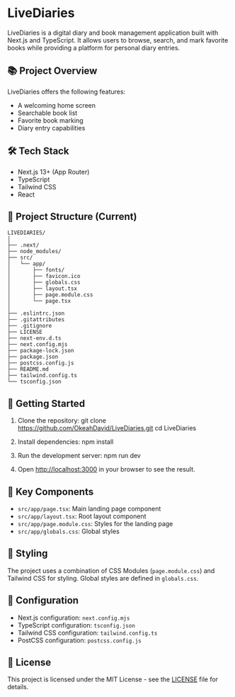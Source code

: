 # LiveDiaries

LiveDiaries is a digital diary and book management application built with Next.js and TypeScript. It allows users to browse, search, and mark favorite books while providing a platform for personal diary entries.

## 📚 Project Overview

LiveDiaries offers the following features:
- A welcoming home screen
- Searchable book list
- Favorite book marking
- Diary entry capabilities

## 🛠 Tech Stack

- Next.js 13+ (App Router)
- TypeScript
- Tailwind CSS
- React

## 📁 Project Structure (Current)
```
LIVEDIARIES/
│
├── .next/
├── node_modules/
├── src/
│   └── app/
│       ├── fonts/
│       ├── favicon.ico
│       ├── globals.css
│       ├── layout.tsx
│       ├── page.module.css
│       └── page.tsx
│
├── .eslintrc.json
├── .gitattributes
├── .gitignore
├── LICENSE
├── next-env.d.ts
├── next.config.mjs
├── package-lock.json
├── package.json
├── postcss.config.js
├── README.md
├── tailwind.config.ts
└── tsconfig.json
```
## 🚀 Getting Started

1. Clone the repository:
git clone <https://github.com/OkeahDavid/LiveDiaries.git>
cd LiveDiaries

2. Install dependencies:
npm install

3. Run the development server:
npm run dev

4. Open [http://localhost:3000](http://localhost:3000) in your browser to see the result.

## 📝 Key Components

- `src/app/page.tsx`: Main landing page component
- `src/app/layout.tsx`: Root layout component
- `src/app/page.module.css`: Styles for the landing page
- `src/app/globals.css`: Global styles

## 🎨 Styling

The project uses a combination of CSS Modules (`page.module.css`) and Tailwind CSS for styling. Global styles are defined in `globals.css`.

## 🔧 Configuration

- Next.js configuration: `next.config.mjs`
- TypeScript configuration: `tsconfig.json`
- Tailwind CSS configuration: `tailwind.config.ts`
- PostCSS configuration: `postcss.config.js`

## 📄 License

This project is licensed under the MIT License - see the [LICENSE](LICENSE) file for details.
